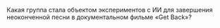 Какая группа стала объектом экспериментов с&nbsp;ИИ для завершения неоконченной песни в&nbsp;документальном фильме &laquo;Get Back&raquo;?